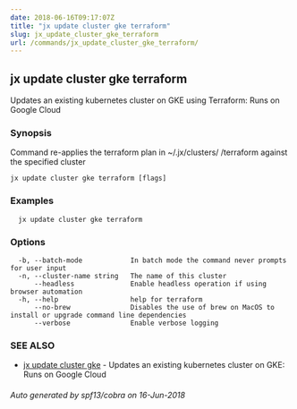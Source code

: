 ```yaml
---
date: 2018-06-16T09:17:07Z
title: "jx update cluster gke terraform"
slug: jx_update_cluster_gke_terraform
url: /commands/jx_update_cluster_gke_terraform/
---
```

## jx update cluster gke terraform

Updates an existing kubernetes cluster on GKE using Terraform: Runs on Google Cloud

### Synopsis

Command re-applies the terraform plan in ~/.jx/clusters/ <cluster>/terraform against the specified cluster

```
jx update cluster gke terraform [flags]
```

### Examples

```
  jx update cluster gke terraform
```

### Options

```
  -b, --batch-mode            In batch mode the command never prompts for user input
  -n, --cluster-name string   The name of this cluster
      --headless              Enable headless operation if using browser automation
  -h, --help                  help for terraform
      --no-brew               Disables the use of brew on MacOS to install or upgrade command line dependencies
      --verbose               Enable verbose logging
```

### SEE ALSO

* [jx update cluster gke](/commands/jx_update_cluster_gke/)	 - Updates an existing kubernetes cluster on GKE: Runs on Google Cloud

###### Auto generated by spf13/cobra on 16-Jun-2018
